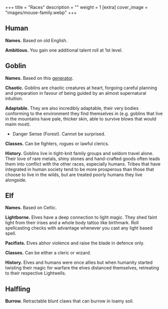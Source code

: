 +++
title = "Races"
description = ""
weight = 1
[extra] 
cover_image = "images/mouse-family.webp"
+++

## Human

**Names.** Based on old English.

**Ambitious.** You gain one additional talent roll at 1st level.

## Goblin

**Names.** Based on this
<a href="https://www.namesnerd.com/fantasy/goblin-name-generator" target="_blank">generator</a>.

**Chaotic.** Goblins are chaotic creatures at heart, forgoing careful planning
and preparation in favour of being guided by an almost supernatural intuition.

**Adaptable.** They are also incredibly adaptable, their very bodies conforming
to the environment they find themselves in (e.g. goblins that live in the
mountains have pale, thicker skin, able to survive blows that would maim most).

- Danger Sense (Forest). Cannot be surprised.

**Classes.** Can be fighters, rogues or lawful clerics.

**History.** Goblins live in tight-knit family groups and seldom travel alone.
Their love of rare metals, shiny stones and hand-crafted goods often leads them
into conflict with the other races, especially humans. Tribes that have
integrated in human society tend to be more prosperous than those that choose to
live in the wilds, but are treated poorly humans they live alongside.

## Elf

**Names.** Based on Celtic.

**Lightborne.** Elves have a deep connection to light magic. They shed faint light
from their irises and a whole body tattoo like birthmark. Roll spellcasting checks 
with advantage whenever you cast any light based spell.

**Pacifists.** Elves abhor violence and raise the blade in defence only.

**Classes.** Can be either a cleric or wizard.

**History.** Elves and humans were once allies but when humanity started twisting
their magic for warfare the elves distanced themselves, retreating to their
respective Lightwells.

## Halfling

**Burrow.** Retractable blunt claws that can burrow in loamy soil.
